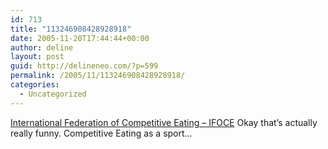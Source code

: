```yaml
---
id: 713
title: "113246908428928918"
date: 2005-11-20T17:44:44+00:00
author: deline
layout: post
guid: http://delineneo.com/?p=599
permalink: /2005/11/113246908428928918/
categories:
  - Uncategorized
---
```

[International Federation of Competitive Eating &#8211; IFOCE](http://www.ifoce.com/index.php) Okay that&#8217;s actually really funny. Competitive Eating as a sport&#8230;
